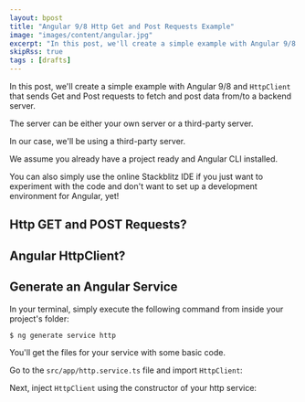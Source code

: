 ```yaml
---
layout: bpost
title: "Angular 9/8 Http Get and Post Requests Example"
image: "images/content/angular.jpg"
excerpt: "In this post, we'll create a simple example with Angular 9/8 and HttpClient that sends Get and Post requests to fetch and post data from/to a backend server" 
skipRss: true
tags : [drafts] 
---
```


In this post, we'll create a simple example with Angular 9/8 and `HttpClient` that sends Get and Post requests to fetch and post data from/to a backend server.

The server can be either your own server or a third-party server.

In our case, we'll be using a third-party server.

We assume you already have a project ready and Angular CLI installed.

You can also simply use the online Stackblitz IDE if you just want to experiment with the code and don't want to set up a development environment for Angular, yet!

## Http GET and POST Requests?

## Angular HttpClient?

## Generate an Angular Service

In your terminal, simply execute the following command from inside your project's folder:

```bash
$ ng generate service http
```

You'll get the files for your service with some basic code.

Go to the `src/app/http.service.ts` file and import `HttpClient`:

Next, inject `HttpClient` using the constructor of your http service:




